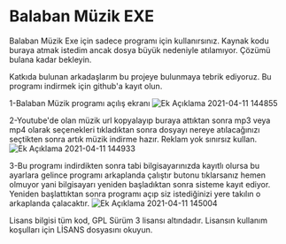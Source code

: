 # Balaban Müzik EXE

Balaban Müzik Exe için sadece programı için kullanırsınız. Kaynak kodu buraya atmak istedim ancak dosya büyük nedeniyle atılamıyor. Çözümü bulana kadar bekleyin.

Katkıda bulunan arkadaşlarım bu projeye bulunmaya tebrik ediyoruz. Bu programı indirmek için github'a kayıt olun.

1-Balaban Müzik programı açılış ekranı 
![Ek Açıklama 2021-04-11 144855](https://user-images.githubusercontent.com/42430554/114303659-f391d900-9ad7-11eb-9a5a-55bb890b9550.jpg)

2-Youtube'de olan müzik url kopyalayıp buraya attıktan sonra mp3 veya mp4 olarak seçenekleri tıkladıktan sonra dosyayı nereye atılacağınızı seçtikten sonra artık müzik indirme hazır. Reklam yok sınırsız kullan.
![Ek Açıklama 2021-04-11 144933](https://user-images.githubusercontent.com/42430554/114303662-f7bdf680-9ad7-11eb-9c4f-3384a4aa5d25.jpg)

3-Bu programı indirdikten sonra tabi bilgisayarınızda kayıtlı olursa bu ayarlara gelince programı arkaplanda çalıştır butonu tıklarsanız hemen olmuyor yani bilgisayarı yeniden başladıktan sonra sisteme kayıt ediyor. Yeniden başlattıktan sonra programı açıp siz istediğinizi yere takılın o arkaplanda çalacaktır.
![Ek Açıklama 2021-04-11 145004](https://user-images.githubusercontent.com/42430554/114303744-508d8f00-9ad8-11eb-80c7-89e6e8ec21f4.jpg)

Lisans bilgisi tüm kod, GPL Sürüm 3 lisansı altındadır. Lisansın kullanım koşulları için LİSANS dosyasını okuyun.
